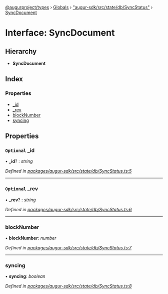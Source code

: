 [@augurproject/types](../README.md) › [Globals](../globals.md) › ["augur-sdk/src/state/db/SyncStatus"](../modules/_augur_sdk_src_state_db_syncstatus_.md) › [SyncDocument](_augur_sdk_src_state_db_syncstatus_.syncdocument.md)

# Interface: SyncDocument

## Hierarchy

* **SyncDocument**

## Index

### Properties

* [_id](_augur_sdk_src_state_db_syncstatus_.syncdocument.md#optional-_id)
* [_rev](_augur_sdk_src_state_db_syncstatus_.syncdocument.md#optional-_rev)
* [blockNumber](_augur_sdk_src_state_db_syncstatus_.syncdocument.md#blocknumber)
* [syncing](_augur_sdk_src_state_db_syncstatus_.syncdocument.md#syncing)

## Properties

### `Optional` _id

• **_id**? : *string*

*Defined in [packages/augur-sdk/src/state/db/SyncStatus.ts:5](https://github.com/AugurProject/augur/blob/88b6e76efb/packages/augur-sdk/src/state/db/SyncStatus.ts#L5)*

___

### `Optional` _rev

• **_rev**? : *string*

*Defined in [packages/augur-sdk/src/state/db/SyncStatus.ts:6](https://github.com/AugurProject/augur/blob/88b6e76efb/packages/augur-sdk/src/state/db/SyncStatus.ts#L6)*

___

###  blockNumber

• **blockNumber**: *number*

*Defined in [packages/augur-sdk/src/state/db/SyncStatus.ts:7](https://github.com/AugurProject/augur/blob/88b6e76efb/packages/augur-sdk/src/state/db/SyncStatus.ts#L7)*

___

###  syncing

• **syncing**: *boolean*

*Defined in [packages/augur-sdk/src/state/db/SyncStatus.ts:8](https://github.com/AugurProject/augur/blob/88b6e76efb/packages/augur-sdk/src/state/db/SyncStatus.ts#L8)*
